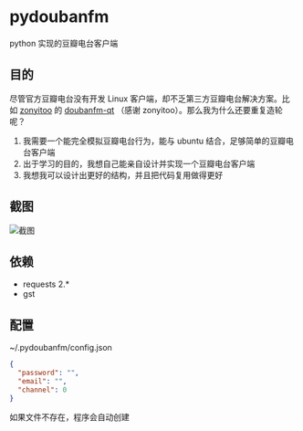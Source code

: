 pydoubanfm
==========
python 实现的豆瓣电台客户端


目的
----
尽管官方豆瓣电台没有开发 Linux 客户端，却不乏第三方豆瓣电台解决方案。比如 [zonyitoo](https://github.com/zonyitoo) 的 [doubanfm-qt](https://github.com/zonyitoo/doubanfm-qt) （感谢 zonyitoo）。那么我为什么还要重复造轮呢？

1. 我需要一个能完全模拟豆瓣电台行为，能与 ubuntu 结合，足够简单的豆瓣电台客户端
2. 出于学习的目的，我想自己能亲自设计并实现一个豆瓣电台客户端
3. 我想我可以设计出更好的结构，并且把代码复用做得更好


截图
----
![截图](http://qiuxiang.qiniudn.com/pydoubanfm.png)


依赖
----
* requests 2.*
* gst

配置
----
~/.pydoubanfm/config.json
``` json
{
  "password": "",
  "email": "",
  "channel": 0
}
```
如果文件不存在，程序会自动创建
